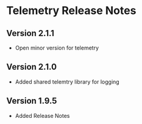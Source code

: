 # Telemetry Release Notes

## Version 2.1.1

- Open minor version for telemetry

## Version 2.1.0

- Added shared telemtry library for logging

## Version 1.9.5

- Added Release Notes
